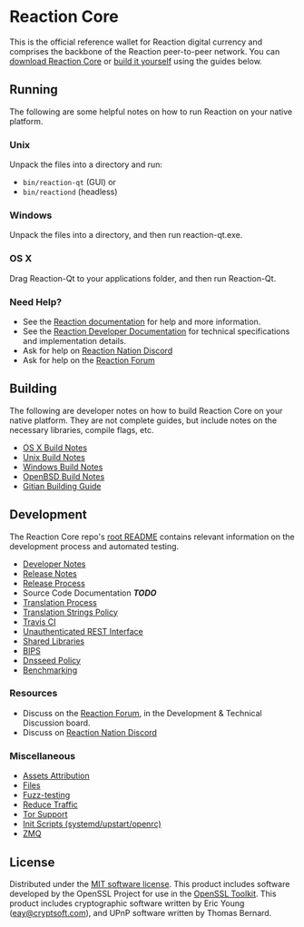 Reaction Core
==========

This is the official reference wallet for Reaction digital currency and comprises the backbone of the Reaction peer-to-peer network. You can [download Reaction Core](https://www.reaction.network/downloads/) or [build it yourself](#building) using the guides below.

Running
---------------------
The following are some helpful notes on how to run Reaction on your native platform.

### Unix

Unpack the files into a directory and run:

- `bin/reaction-qt` (GUI) or
- `bin/reactiond` (headless)

### Windows

Unpack the files into a directory, and then run reaction-qt.exe.

### OS X

Drag Reaction-Qt to your applications folder, and then run Reaction-Qt.

### Need Help?

* See the [Reaction documentation](https://docs.reaction.network)
for help and more information.
* See the [Reaction Developer Documentation](https://reaction-docs.github.io/) 
for technical specifications and implementation details.
* Ask for help on [Reaction Nation Discord](http://reactionchat.org)
* Ask for help on the [Reaction Forum](https://reaction.network/forum)

Building
---------------------
The following are developer notes on how to build Reaction Core on your native platform. They are not complete guides, but include notes on the necessary libraries, compile flags, etc.

- [OS X Build Notes](build-osx.md)
- [Unix Build Notes](build-unix.md)
- [Windows Build Notes](build-windows.md)
- [OpenBSD Build Notes](build-openbsd.md)
- [Gitian Building Guide](gitian-building.md)

Development
---------------------
The Reaction Core repo's [root README](/README.md) contains relevant information on the development process and automated testing.

- [Developer Notes](developer-notes.md)
- [Release Notes](release-notes.md)
- [Release Process](release-process.md)
- Source Code Documentation ***TODO***
- [Translation Process](translation_process.md)
- [Translation Strings Policy](translation_strings_policy.md)
- [Travis CI](travis-ci.md)
- [Unauthenticated REST Interface](REST-interface.md)
- [Shared Libraries](shared-libraries.md)
- [BIPS](bips.md)
- [Dnsseed Policy](dnsseed-policy.md)
- [Benchmarking](benchmarking.md)

### Resources
* Discuss on the [Reaction Forum](https://reaction.network/forum), in the Development & Technical Discussion board.
* Discuss on [Reaction Nation Discord](http://reactionchat.org)

### Miscellaneous
- [Assets Attribution](assets-attribution.md)
- [Files](files.md)
- [Fuzz-testing](fuzzing.md)
- [Reduce Traffic](reduce-traffic.md)
- [Tor Support](tor.md)
- [Init Scripts (systemd/upstart/openrc)](init.md)
- [ZMQ](zmq.md)

License
---------------------
Distributed under the [MIT software license](/COPYING).
This product includes software developed by the OpenSSL Project for use in the [OpenSSL Toolkit](https://www.openssl.org/). This product includes
cryptographic software written by Eric Young ([eay@cryptsoft.com](mailto:eay@cryptsoft.com)), and UPnP software written by Thomas Bernard.
